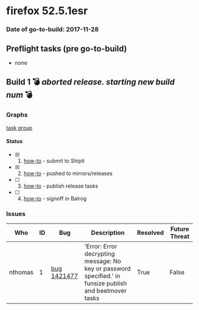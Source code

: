 # firefox 52.5.1esr

### Date of go-to-build: 2017-11-28

## Preflight tasks (pre go-to-build)
- none

## Build 1  :bomb: _aborted release. starting new build num_ :bomb: 

### Graphs
[task group](https://tools.taskcluster.net/push-inspector/#/QS25TdL1RHCo7t9NWU8HjA)


#### Status
- [x] 1.  [how-to](https://wiki.mozilla.org/Release:Release_Automation_on_Mercurial:Starting_a_Release#Submit_to_Ship_It)  - submit to Shipit
- [x] 2.  [how-to](https://github.com/mozilla/releasewarrior/blob/master/how-tos/relpro.md#2-push-to-releases-dir-mirrors)  - pushed to mirrors/releases
- [ ] 3.  [how-to](https://github.com/mozilla/releasewarrior/blob/master/how-tos/relpro.md#4-publish-release)  - publish release tasks
- [ ] 4.  [how-to](https://github.com/mozilla/releasewarrior/blob/master/how-tos/relpro.md#3-signoffs)  - signoff in Balrog

### Issues
| Who                 | ID               | Bug                                                                 | Description                | Resolved                | Future Threat                |
| ------------------- | ---------------- | ------------------------------------------------------------------- | -------------------------- | ----------------------- | ---------------------------- |
| nthomas  | 1 | [bug 1421477](https://bugzil.la/1421477)        | 'Error: Error decrypting message: No key or password specified.' in funsize publish and beetmover tasks | True | False |

